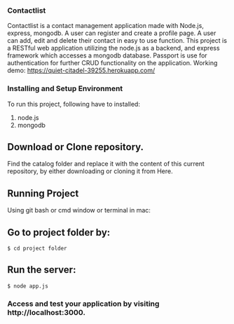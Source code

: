 ### Contactlist
Contactlist is a contact management application made with Node.js, express, mongodb. A user can register and create a profile page. A user can add, edit and delete their contact in easy to use function. This project is a RESTful web application utilizing the node.js as a backend, and express framework which accesses a mongodb database. Passport is use for authentication for further CRUD functionality on the application. Working demo: https://quiet-citadel-39255.herokuapp.com/
### Installing and Setup Environment
To run this project, following have to installed:
1. node.js
2. mongodb

## Download or Clone repository.
Find the catalog folder and replace it with the content of this current repository, by either downloading or cloning it from Here.

## Running Project
Using git bash or cmd window or terminal in mac:

## Go to project folder by:

	$ cd project folder
	
## Run the server:

	$ node app.js


### Access and test your application by visiting http://localhost:3000.
